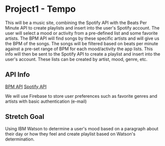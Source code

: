 # Project1 - Tempo

This will be a music site, combining the Spotify API with the Beats Per Minute API to create playlists and insert into the user's Spotify account.  The user will select a mood or activity from a pre-defined list and some favorite artists.  The BPM API will find songs by these specific artists and will give us the BPM of the songs.  The songs will be filtered based on beats per minute against a pre-set range of BPM for each mood/activity the app lists.  This info will then be sent to the Spotify API to create a playlist and insert into the user's account.  These lists can be created by artist, mood, genre, etc.

## API Info

[BPM API](https://getsongbpm.com/api)
[Spotify API](https://developer.spotify.com/documentation/web-api/)

We will use Firebase to store user preferences such as favorite genres and artists with basic authentication (e-mail)

## Stretch Goal

Using IBM Watson to determine a user's mood based on a paragraph about their day or how they feel and create playlist based on Watson's determination.
